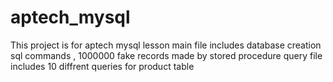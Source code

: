 # aptech_mysql
This project is for aptech mysql lesson
main file includes database creation sql commands , 1000000 fake records made by stored procedure
query file includes 10 diffrent queries for product table
